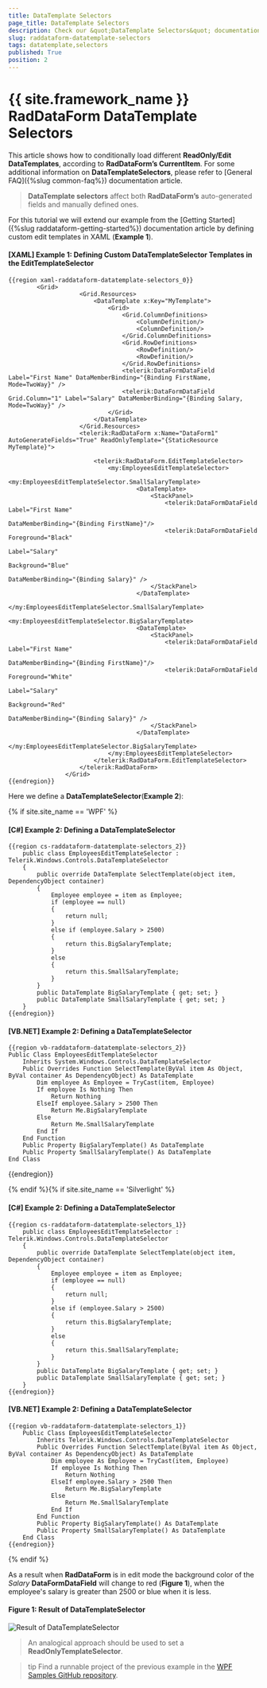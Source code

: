 ```yaml
---
title: DataTemplate Selectors
page_title: DataTemplate Selectors
description: Check our &quot;DataTemplate Selectors&quot; documentation article for the RadDataForm {{ site.framework_name }} control.
slug: raddataform-datatemplate-selectors
tags: datatemplate,selectors
published: True
position: 2
---
```


# {{ site.framework_name }} RadDataForm DataTemplate Selectors

This article shows how to conditionally load different __ReadOnly/Edit DataTemplates__, according to __RadDataForm’s CurrentItem__. For some additional information on __DataTemplateSelectors__, please refer to [General FAQ]({%slug common-faq%}) documentation article.

>__DataTemplate selectors__ affect both __RadDataForm’s__ auto-generated fields and manually defined ones.

For this tutorial we will extend our example from the [Getting Started]({%slug raddataform-getting-started%}) documentation article by defining custom edit templates in XAML (__Example 1__).

#### __[XAML] Example 1: Defining Custom DataTemplateSelector Templates in the EditTemplateSelector__

	{{region xaml-raddataform-datatemplate-selectors_0}}
			<Grid>
			            <Grid.Resources>
			                <DataTemplate x:Key="MyTemplate">
			                    <Grid>
			                        <Grid.ColumnDefinitions>
			                            <ColumnDefinition/>
			                            <ColumnDefinition/>
			                        </Grid.ColumnDefinitions>
			                        <Grid.RowDefinitions>
			                            <RowDefinition/>
			                            <RowDefinition/>
			                        </Grid.RowDefinitions>
			                        <telerik:DataFormDataField Label="First Name" DataMemberBinding="{Binding FirstName, Mode=TwoWay}" />
			                        <telerik:DataFormDataField Grid.Column="1" Label="Salary" DataMemberBinding="{Binding Salary, Mode=TwoWay}" />
			                    </Grid>
			                </DataTemplate>
			            </Grid.Resources>
			            <telerik:RadDataForm x:Name="DataForm1" AutoGenerateFields="True" ReadOnlyTemplate="{StaticResource MyTemplate}">
			
			                <telerik:RadDataForm.EditTemplateSelector>
			                    <my:EmployeesEditTemplateSelector>
			                        <my:EmployeesEditTemplateSelector.SmallSalaryTemplate>
			                            <DataTemplate>
			                                <StackPanel>
			                                    <telerik:DataFormDataField Label="First Name"  
			                                                           DataMemberBinding="{Binding FirstName}"/>
			                                    <telerik:DataFormDataField Foreground="Black" 
			                                                           Label="Salary" 
			                                                           Background="Blue" 
			                                                           DataMemberBinding="{Binding Salary}" />
			                                </StackPanel>
			                            </DataTemplate>
			                        </my:EmployeesEditTemplateSelector.SmallSalaryTemplate>
			                        <my:EmployeesEditTemplateSelector.BigSalaryTemplate>
			                            <DataTemplate>
			                                <StackPanel>
			                                    <telerik:DataFormDataField Label="First Name" 
			                                                           DataMemberBinding="{Binding FirstName}"/>
			                                    <telerik:DataFormDataField Foreground="White" 
			                                                           Label="Salary" 
			                                                           Background="Red" 
			                                                           DataMemberBinding="{Binding Salary}" />
			                                </StackPanel>
			                            </DataTemplate>
			                        </my:EmployeesEditTemplateSelector.BigSalaryTemplate>
			                    </my:EmployeesEditTemplateSelector>
			                </telerik:RadDataForm.EditTemplateSelector>
			            </telerik:RadDataForm>
			        </Grid>
	{{endregion}}

Here we define a __DataTemplateSelector__(__Example 2__):

{% if site.site_name == 'WPF' %}

#### __[C#] Example 2: Defining a DataTemplateSelector__

	{{region cs-raddataform-datatemplate-selectors_2}}
		public class EmployeesEditTemplateSelector : Telerik.Windows.Controls.DataTemplateSelector
		{
			public override DataTemplate SelectTemplate(object item, DependencyObject container)
			{
				Employee employee = item as Employee;
				if (employee == null)
				{
					return null;
				}
				else if (employee.Salary > 2500)
				{
					return this.BigSalaryTemplate;
				}
				else
				{
					return this.SmallSalaryTemplate;
				}
			}
			public DataTemplate BigSalaryTemplate { get; set; }
			public DataTemplate SmallSalaryTemplate { get; set; }
		}
	{{endregion}}

#### __[VB.NET] Example 2: Defining a DataTemplateSelector__

	{{region vb-raddataform-datatemplate-selectors_2}}
	Public Class EmployeesEditTemplateSelector
	    Inherits System.Windows.Controls.DataTemplateSelector
	    Public Overrides Function SelectTemplate(ByVal item As Object, ByVal container As DependencyObject) As DataTemplate
	        Dim employee As Employee = TryCast(item, Employee)
	        If employee Is Nothing Then
	            Return Nothing
	        ElseIf employee.Salary > 2500 Then
	            Return Me.BigSalaryTemplate
	        Else
	            Return Me.SmallSalaryTemplate
	        End If
	    End Function
	    Public Property BigSalaryTemplate() As DataTemplate
	    Public Property SmallSalaryTemplate() As DataTemplate
	End Class
{{endregion}}

{% endif %}{% if site.site_name == 'Silverlight' %}

#### __[C#] Example 2: Defining a DataTemplateSelector__

	{{region cs-raddataform-datatemplate-selectors_1}}
		public class EmployeesEditTemplateSelector : Telerik.Windows.Controls.DataTemplateSelector
		{
			public override DataTemplate SelectTemplate(object item, DependencyObject container)
			{
				Employee employee = item as Employee;
				if (employee == null)
				{
					return null;
				}
				else if (employee.Salary > 2500)
				{
					return this.BigSalaryTemplate;
				}
				else
				{
					return this.SmallSalaryTemplate;
				}
			}
			public DataTemplate BigSalaryTemplate { get; set; }
			public DataTemplate SmallSalaryTemplate { get; set; }
		}
	{{endregion}}

#### __[VB.NET] Example 2: Defining a DataTemplateSelector__

	{{region vb-raddataform-datatemplate-selectors_1}}
		Public Class EmployeesEditTemplateSelector
		    Inherits Telerik.Windows.Controls.DataTemplateSelector
		    Public Overrides Function SelectTemplate(ByVal item As Object, ByVal container As DependencyObject) As DataTemplate
		        Dim employee As Employee = TryCast(item, Employee)
		        If employee Is Nothing Then
		            Return Nothing
		        ElseIf employee.Salary > 2500 Then
		            Return Me.BigSalaryTemplate
		        Else
		            Return Me.SmallSalaryTemplate
		        End If
		    End Function
		    Public Property BigSalaryTemplate() As DataTemplate
		    Public Property SmallSalaryTemplate() As DataTemplate
		End Class
	{{endregion}}

{% endif %}

As a result when __RadDataForm__ is in edit mode the background color of the *Salary* __DataFormDataField__ will change to red (__Figure 1__), when the employee's salary is greater than 2500 or blue when it is less.

#### __Figure 1: Result of DataTemplateSelector__

![Result of DataTemplateSelector](images/raddataform-templateselector.png)

>An analogical approach should be used to set a __ReadOnlyTemplateSelector__.

>tip Find a runnable project of the previous example in the [WPF Samples GitHub repository](https://github.com/telerik/xaml-sdk/tree/master/DataForm/DataTemplateSelector).
		  
